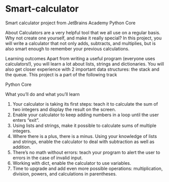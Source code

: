 # Smart-calculator
Smart calculator project from JetBrains Academy Python Core

About
Calculators are a very helpful tool that we all use on a regular basis. 
Why not create one yourself, and make it really special? In this project, you will write a calculator that not only adds, subtracts, and multiplies, but is also smart enough to remember your previous calculations.

Learning outcomes
Apart from writing a useful program (everyone uses calculators!), you will learn a lot about lists, strings and dictionaries. You will also get closer experience with 2 important data structures: the stack and the queue.
This project is a part of the following track

Python Core

What you’ll do and what you’ll learn
1. Your calculator is taking its first steps: teach it to calculate the sum of two integers and display the result on the screen.
2. Enable your calculator to keep adding numbers in a loop until the user enters “exit”.
3. Using lists and strings, make it possible to calculate sums of multiple integers.
4. Where there is a plus, there is a minus. Using your knowledge of lists and strings, enable the calculator to deal with subtraction as well as addition.
5. There’s no math without errors: teach your program to alert the user to errors in the case of invalid input.
6. Working with dict, enable the calculator to use variables.
7. Time to upgrade and add even more possible operations: multiplication, division, powers, and calculations in parentheses.
